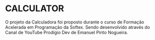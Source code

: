 # CALCULATOR
O projeto da Calculadora foi proposto durante o curso de Formação Acelerada em Programação da Softex. Sendo desenvolvido através do Canal de YouTube Prodígio Dev de Emanuel Pinto Nogueira.
